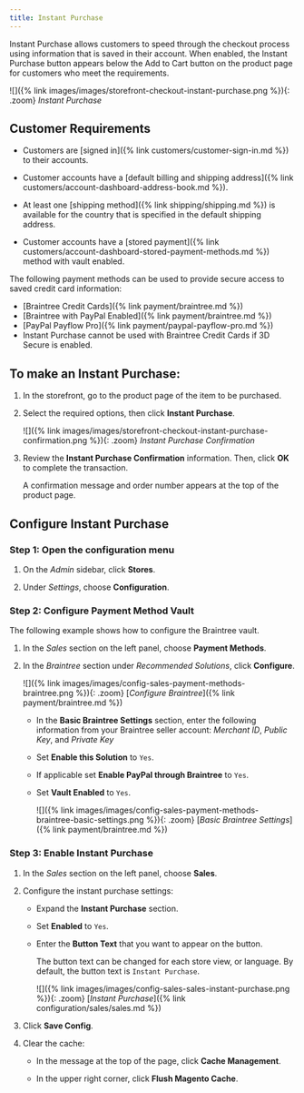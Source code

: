 ```yaml
---
title: Instant Purchase
---
```


Instant Purchase allows customers to speed through the checkout process using information that is saved in their account. When enabled, the Instant Purchase button appears below the Add to Cart button on the product page for customers who meet the requirements.

![]({% link images/images/storefront-checkout-instant-purchase.png %}){: .zoom}
_Instant Purchase_

## Customer Requirements

- Customers are [signed in]({% link customers/customer-sign-in.md %}) to their accounts.

- Customer accounts have a [default billing and shipping address]({% link customers/account-dashboard-address-book.md %}).

- At least one [shipping method]({% link shipping/shipping.md %}) is available for the country that is specified in the default shipping address.

- Customer accounts have a [stored payment]({% link customers/account-dashboard-stored-payment-methods.md %}) method with vault enabled.

The following payment methods can be used to provide secure access to saved credit card information:

- [Braintree Credit Cards]({% link payment/braintree.md %})
- [Braintree with PayPal Enabled]({% link payment/braintree.md %})
- [PayPal Payflow Pro]({% link payment/paypal-payflow-pro.md %})
- Instant Purchase cannot be used with Braintree Credit Cards if 3D Secure is enabled.

## To make an Instant Purchase:

1. In the storefront, go to the product page of the item to be purchased.

1. Select the required options, then click **Instant Purchase**.

    ![]({% link images/images/storefront-checkout-instant-purchase-confirmation.png %}){: .zoom}
    _Instant Purchase Confirmation_

1. Review the **Instant Purchase Confirmation** information. Then, click **OK** to complete the transaction.

    A confirmation message and order number appears at the top of the product page.

## Configure Instant Purchase

### Step 1: Open the configuration menu

1. On the _Admin_ sidebar, click **Stores**.

1. Under _Settings_, choose **Configuration**.

### Step 2: Configure Payment Method Vault

The following example shows how to configure the Braintree vault.

1. In the _Sales_ section on the left panel, choose **Payment Methods**.

1. In the _Braintree_ section under _Recommended Solutions_, click **Configure**.

    ![]({% link images/images/config-sales-payment-methods-braintree.png %}){: .zoom}
    [_Configure Braintree_]({% link payment/braintree.md %})

   - In the **Basic Braintree Settings** section, enter the following information from your Braintree seller account: _Merchant ID_, _Public Key_, and _Private Key_

   - Set **Enable this Solution** to `Yes`.

   - If applicable set **Enable PayPal through Braintree** to `Yes`.

   - Set **Vault Enabled** to `Yes`.

       ![]({% link images/images/config-sales-payment-methods-braintree-basic-settings.png %}){: .zoom}
       [_Basic Braintree Settings_]({% link payment/braintree.md %})

### Step 3: Enable Instant Purchase

1. In the _Sales_ section on the left panel, choose **Sales**.

1. Configure the instant purchase settings:

   - Expand the **Instant Purchase** section.

   - Set **Enabled** to `Yes`.

   - Enter the **Button Text** that you want to appear on the button.

      The button text can be changed for each store view, or language. By default, the button text is `Instant Purchase`.

      ![]({% link images/images/config-sales-sales-instant-purchase.png %}){: .zoom}
      [_Instant Purchase_]({% link configuration/sales/sales.md %})

1. Click **Save Config**.

1. Clear the cache:

   - In the message at the top of the page, click **Cache Management**.

   - In the upper right corner, click **Flush Magento Cache**.
